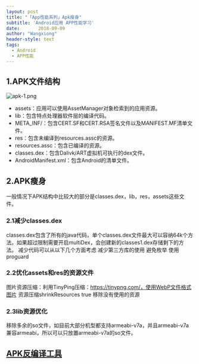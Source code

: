```yaml
---
layout: post
title: "「App性能系列」Apk瘦身"
subtitle: 'Android应用 APP性能学习'
date:       2018-09-09
author: "Wangxiong"
header-style: text
tags:
  - Android
  - APP性能
---
```


## 1.APK文件结构

![apk-1.png](https://upload-images.jianshu.io/upload_images/10547376-14e11ab29942adf3.png?imageMogr2/auto-orient/strip%7CimageView2/2/w/1240)

- assets：应用可以使用AssetManager对象检索到的应用资源。
- lib：包含特点处理器软件层的编译代码。
- META_INF/：包含CERT.SF和CERT.RSA签名文件以及MANIFEST.MF清单文件。
- res：包含未编译到resources.assc的资源。
- resources.assc：包含已编译的资源。
- classes.dex：包含Dalivk/ART虚拟机可执行的dex文件。
- AndroidManifest.xml：包含Android的清单文件。

## 2.APK瘦身

一般情况下APK结构中比较大的部分是classes.dex，lib，res，assets这些文件。

### 2.1减少classes.dex

classes.dex包含了所有的java代码，单个classes.dex文件最大可以容纳64k个方法。如果超过限制需要开启multiDex，会创建新的classes1.dex存储剩下的方法。
减少代码可以从以下几个方面考虑
减少第三方库的使用
避免枚举
使用proguard

### 2.2优化assets和res的资源文件

图片资源压缩：利用TinyPing压缩：https://tinypng.com/，使用WebP文件格式图片
资源压缩shrinkResources true
移除没有使用的资源

### 2.3lib资源优化

移除多余的so文件，如目前大部分机型都支持armeabi-v7a，并且armeabi-v7a兼容armeabi，所以可以只放置armeabi-v7a的so文件。

## [APK反编译工具](https://github.com/wang-xiong/progourad_tools/tree/master)